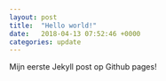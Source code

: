 ```yaml
---
layout: post
title:  "Hello world!"
date:   2018-04-13 07:52:46 +0000
categories: update
---
```

Mijn eerste Jekyll post op Github pages! 
